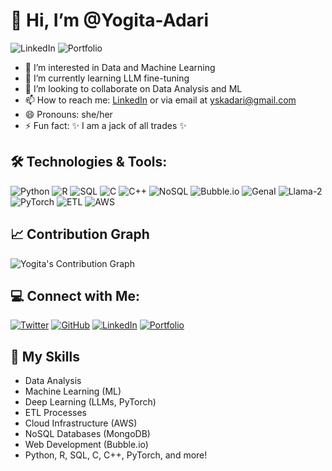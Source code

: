 # 👋 Hi, I’m @Yogita-Adari

![LinkedIn](https://img.shields.io/badge/LinkedIn-Yogita%20Adari-blue?style=social)
![Portfolio](https://img.shields.io/badge/Portfolio-Visit%20Here-%2300BFFF?style=flat&logo=website&logoColor=white)

- 👀 I’m interested in Data and Machine Learning
- 🌱 I’m currently learning LLM fine-tuning
- 💞️ I’m looking to collaborate on Data Analysis and ML
- 📫 How to reach me: [LinkedIn](https://www.linkedin.com/in/yogitaadari/) or via email at [yskadari@gmail.com](mailto:yskadari@gmail.com)
- 😄 Pronouns: she/her
- ⚡ Fun fact: ✨ I am a jack of all trades ✨

## 🛠️ Technologies & Tools:
![Python](https://img.shields.io/badge/Python-3776AB?style=flat&logo=python&logoColor=white)
![R](https://img.shields.io/badge/R-276DC3?style=flat&logo=r&logoColor=white)
![SQL](https://img.shields.io/badge/SQL-4479A1?style=flat&logo=sqlite&logoColor=white)
![C](https://img.shields.io/badge/C-00599C?style=flat&logo=c&logoColor=white)
![C++](https://img.shields.io/badge/C++-00599C?style=flat&logo=cplusplus&logoColor=white)
![NoSQL](https://img.shields.io/badge/NoSQL-4A92D1?style=flat&logo=mongodb&logoColor=white)
![Bubble.io](https://img.shields.io/badge/Bubble.io-2A6DF7?style=flat&logo=bubble&logoColor=white)
![GenaI](https://img.shields.io/badge/GenaI-8D47F9?style=flat&logo=github&logoColor=white)
![Llama-2](https://img.shields.io/badge/Llama-2-6C63FF?style=flat&logo=github&logoColor=white)
![PyTorch](https://img.shields.io/badge/PyTorch-EE4C2C?style=flat&logo=pytorch&logoColor=white)
![ETL](https://img.shields.io/badge/ETL-FF8C00?style=flat&logo=python&logoColor=white)
![AWS](https://img.shields.io/badge/AWS-FF9900?style=flat&logo=amazonaws&logoColor=white)

## 📈 Contribution Graph
![Yogita's Contribution Graph](https://github-readme-streak-stats.herokuapp.com/?user=Yogita-Adari&theme=radical)

## 💻 Connect with Me:

[![Twitter](https://img.shields.io/badge/Twitter-@YogitaAdari-1DA1F2?style=flat&logo=twitter&logoColor=white)](https://twitter.com/YogitaAdari)
[![GitHub](https://img.shields.io/badge/GitHub-Yogita%20Adari-black?style=flat&logo=github&logoColor=white)](https://github.com/Yogita-Adari)
[![LinkedIn](https://img.shields.io/badge/LinkedIn-Yogita%20Adari-blue?style=flat&logo=linkedin&logoColor=white)](https://www.linkedin.com/in/yogitaadari/)
[![Portfolio](https://img.shields.io/badge/Portfolio-Visit%20Here-%2300BFFF?style=flat&logo=website&logoColor=white)](https://yogitaadari.carrd.co)

## 🌱 My Skills

- Data Analysis
- Machine Learning (ML)
- Deep Learning (LLMs, PyTorch)
- ETL Processes
- Cloud Infrastructure (AWS)
- NoSQL Databases (MongoDB)
- Web Development (Bubble.io)
- Python, R, SQL, C, C++, PyTorch, and more!
